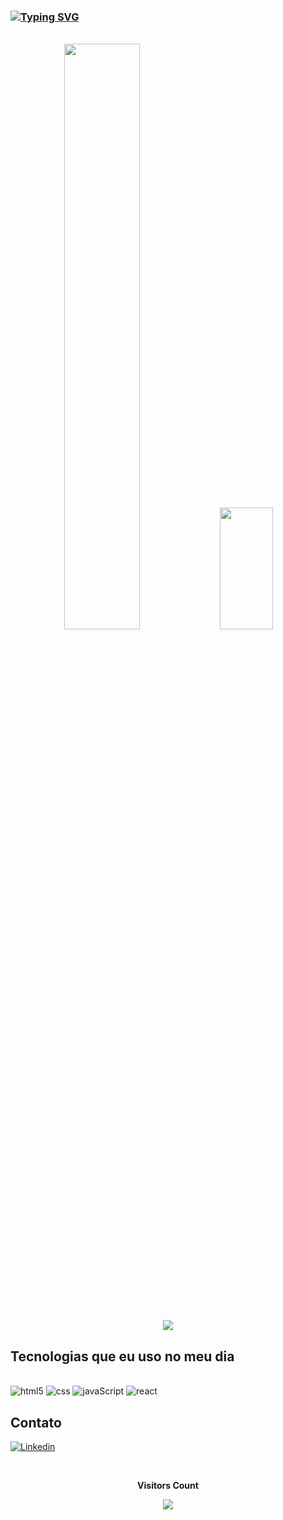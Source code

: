 ### [![Typing SVG](https://readme-typing-svg.herokuapp.com/?color=bbbbbb&size=35&center=true&vCenter=true&width=1000&lines=Olá,+Eu+sou+o+William+Pimenta+Ribeiro;seja+Bem-vindo!+:%29)](https://git.io/typing-svg)

<div  align="center" style="margin-bottom:100px"><br/>
<img width=49%   src="https://github-readme-streak-stats.herokuapp.com?user=WilliamRibeiR0&theme=dark&mode=weekly" />
 <img width="41%"  height="195px" src="https://github-readme-stats.vercel.app/api/top-langs/?username=WilliamRibeiR0&layout=compact&hide_border=&title_color=fefefe&text_color=fefefe&bg_color=151515" />
</div><br/>

<p align="center">
  <img src="https://github-profile-trophy.vercel.app/?username=WilliamRibeiR0&theme=dark&row=2&no-bg=true&column=7&margin-w=15&margin-h=15" />
</p>

## Tecnologias que eu uso no meu dia


<div style="display: inline_block"><br/>
    <img aling="center" alt="html5" src="https://img.shields.io/badge/HTML5-E34F26?style=for-the-badge&logo=html5&logoColor=white" />
     <img aling="center" alt="css" src="https://img.shields.io/badge/CSS3-1572B6?style=for-the-badge&logo=css3&logoColor=white" />
      <img aling="center" alt="javaScript" src="https://img.shields.io/badge/JavaScript-F7DF1E?style=for-the-badge&logo=javascript&logoColor=black" />
      <img aling="center" alt="react" src="https://img.shields.io/badge/React-20232A?style=for-the-badge&logo=react&logoColor=61DAFB" />
</div>


## Contato
[![Linkedin](https://img.shields.io/badge/LinkedIn-0077B5?style=for-the-badge&logo=linkedin&logoColor=white)](https://www.linkedin.com/in/william-pimenta-ribeiro/)

<div align="center">
<br><p align="centre"><b>Visitors Count</b></p>  
<p align="center"><img align="center" src="https://profile-counter.glitch.me/{WilliamRibeiR0}/count.svg" /></p> 
<br></div>
